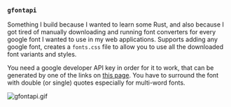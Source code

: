 ### `gfontapi`

Something I build because I wanted to learn some Rust, and also because I got tired of manually downloading and running font converters for every google font I wanted to use in my web applications. Supports adding any google font, creates a `fonts.css` file to allow you to use all the downloaded font variants and styles.

You need a google developer API key in order for it to work, that can be generated by one of the links on [this page](https://developers.google.com/fonts/docs/developer_api). You have to surround the font with double (or single) quotes especially for multi-word fonts. 

![gfontapi.gif](./screencasts/gfontapi.gif "Usage")
